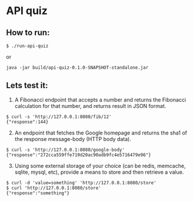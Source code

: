 API quiz
=======
## How to run:

```
$ ./run-api-quiz
```
or

```
java -jar build/api-quiz-0.1.0-SNAPSHOT-standalone.jar
```

## Lets test it:

1. A Fibonacci endpoint that accepts a number and returns the Fibonacci calculation for that number, and returns result in JSON format.

```
$ curl -s 'http://127.0.0.1:8080/fib/12'
{"response":144}
```

2. An endpoint that fetches the Google homepage and returns the sha1 of the response message-body (HTTP body data).

```
$ curl -s 'http://127.0.0.1:8080/google-body'
{"response":"272cca559ffe719d20ac90adb9fc4e5716479e96"}
```
 
3. Using some external storage of your choice (can be redis, memcache, sqlite, mysql, etc), provide a means to store and then retrieve a value.

```
$ curl -d 'value=something' 'http://127.0.0.1:8080/store'
$ curl 'http://127.0.0.1:8080/store'
{"response":"something"}
```
